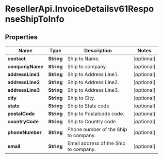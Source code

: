 # ResellerApi.InvoiceDetailsv61ResponseShipToInfo

## Properties

Name | Type | Description | Notes
------------ | ------------- | ------------- | -------------
**contact** | **String** | Ship to Name. | [optional] 
**companyName** | **String** | Ship to company. | [optional] 
**addressLine1** | **String** | Ship to Address Line1. | [optional] 
**addressLine2** | **String** | Ship to Address Line2. | [optional] 
**addressLine3** | **String** | Ship to Address Line3. | [optional] 
**city** | **String** | Ship to City. | [optional] 
**state** | **String** | Ship to State code | [optional] 
**postalCode** | **String** | Ship to Postalcode code. | [optional] 
**countryCode** | **String** | Ship to Country code. | [optional] 
**phoneNumber** | **String** | Phone number of the Ship to company. | [optional] 
**email** | **String** | Email address of the Ship to company. | [optional] 


